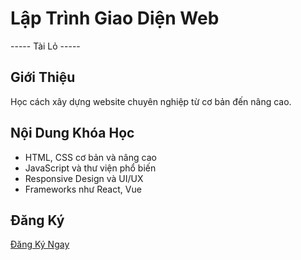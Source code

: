 # Lập Trình Giao Diện Web
----- Tài Lỏ -----
## Giới Thiệu
Học cách xây dựng website chuyên nghiệp từ cơ bản đến nâng cao.

## Nội Dung Khóa Học
- HTML, CSS cơ bản và nâng cao
- JavaScript và thư viện phổ biến
- Responsive Design và UI/UX
- Frameworks như React, Vue

## Đăng Ký
[Đăng Ký Ngay](#)


